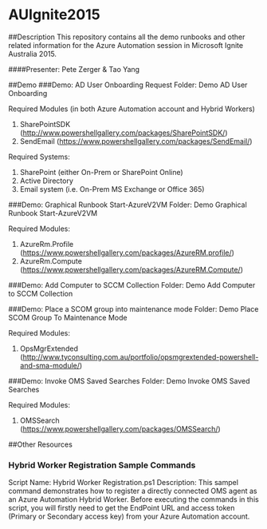 # AUIgnite2015

##Description
This repository contains all the demo runbooks and other related information for the Azure Automation session in Microsoft Ignite Australia 2015.

####Presenter: Pete Zerger & Tao Yang

##Demo
###Demo: AD User Onboarding Request
Folder: Demo AD User Onboarding

Required Modules (in both Azure Automation account and Hybrid Workers)
1. SharePointSDK (http://www.powershellgallery.com/packages/SharePointSDK/)
2. SendEmail (https://www.powershellgallery.com/packages/SendEmail/)

Required Systems:

01. SharePoint (either On-Prem or SharePoint Online)
02. Active Directory
03. Email system (i.e. On-Prem MS Exchange or Office 365)

###Demo: Graphical Runbook Start-AzureV2VM
Folder: Demo Graphical Runbook Start-AzureV2VM

Required Modules:

1. AzureRm.Profile (https://www.powershellgallery.com/packages/AzureRM.profile/)
2. AzureRm.Compute (https://www.powershellgallery.com/packages/AzureRM.Compute/)

###Demo: Add Computer to SCCM Collection
Folder: Demo Add Computer to SCCM Collection

###Demo: Place a SCOM group into maintenance mode
Folder: Demo Place SCOM Group To Maintenance Mode

Required Modules:

1. OpsMgrExtended (http://www.tyconsulting.com.au/portfolio/opsmgrextended-powershell-and-sma-module/)

###Demo: Invoke OMS Saved Searches
Folder: Demo Invoke OMS Saved Searches

Required Modules:

1. OMSSearch (https://www.powershellgallery.com/packages/OMSSearch/)

##Other Resources
### Hybrid Worker Registration Sample Commands
Script Name: Hybrid Worker Registration.ps1
Description:
This sampel command demonstrates how to register a directly connected OMS agent as an Azure Automation Hybrid Worker. Before executing the commands in this script, you will firstly need to get the EndPoint URL and access token (Primary or Secondary access key) from your Azure Automation account.
